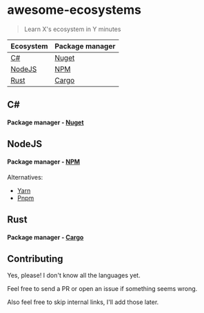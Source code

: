 # awesome-ecosystems

> Learn X's ecosystem in Y minutes

<!-- sorted by name -->

| Ecosystem | Package manager |
| --------- | --------------- |
| [C#]      | [Nuget]         |
| [NodeJS]  | [NPM]           |
| [Rust]    | [Cargo]         |

<!-- links in headers start with url- to distinguish them from links in the table and to make it easy to link to the headers -->

## C#

[C#]: #C#

#### Package manager - [Nuget](https://www.nuget.org/)

[Nuget]: #Package-manager---Nuget

## NodeJS

[NodeJS]: #NodeJS

#### Package manager - [NPM](https://www.npmjs.com/)

[NPM]: #Package-manager---NPM

Alternatives:
 - [Yarn](https://yarnpkg.com/)
 - [Pnpm](https://pnpm.js.org/)

## Rust

[Rust]: #Rust

#### Package manager - [Cargo](https://doc.rust-lang.org/stable/cargo/)

[Cargo]: #Package-manager---Cargo

## Contributing

Yes, please! I don't know all the languages yet.

Feel free to send a PR or open an issue if something seems wrong.

Also feel free to skip internal links, I'll add those later.
